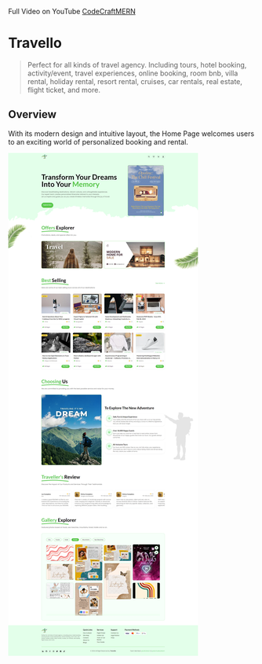 Full Video on YouTube [CodeCraftMERN](https://youtu.be/lUIinWktJW8?si=LWi3QSpC0f-r-FAX)

# Travello

> Perfect for all kinds of travel agency. Including tours, hotel booking, activity/event, travel experiences, online booking, room bnb, villa rental, holiday rental, resort rental, cruises, car rentals, real estate, flight ticket, and more.

## Overview

With its modern design and intuitive layout, the Home Page welcomes users to an exciting world of personalized booking and rental.

![Overview](./overview.jpg)








